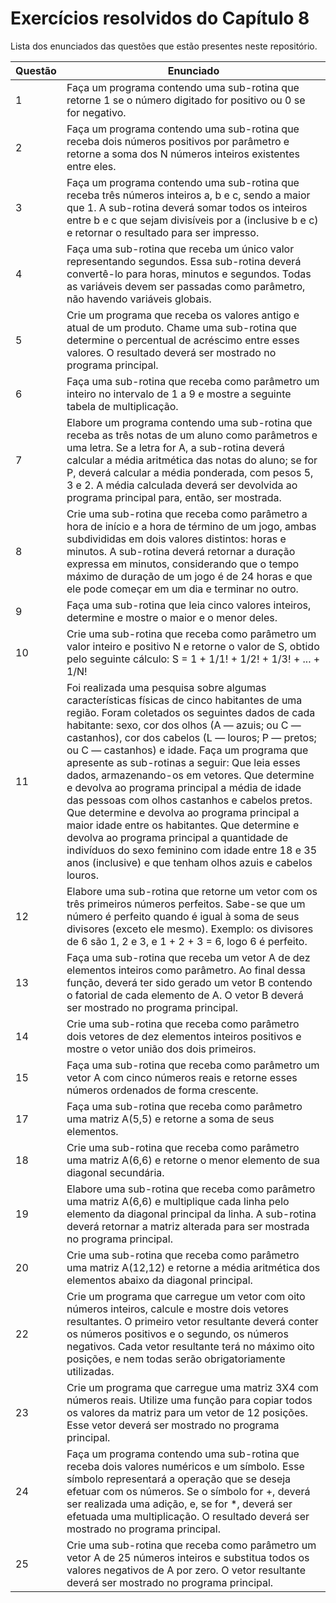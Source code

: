 # Exercícios resolvidos do Capítulo 8
Lista dos enunciados das questões que estão presentes neste repositório.

|Questão|Enunciado|
|-------|---------|
|1|Faça um programa contendo uma sub-rotina que retorne 1 se o número digitado for positivo ou 0 se for negativo.|
|2|Faça um programa contendo uma sub-rotina que receba dois números positivos por parâmetro e retorne a soma dos N números inteiros existentes entre eles.|
|3|Faça um programa contendo uma sub-rotina que receba três números inteiros a, b e c, sendo a maior que 1. A sub-rotina deverá somar todos os inteiros entre b e c que sejam divisíveis por a (inclusive b e c) e retornar o resultado para ser impresso.|
|4|Faça uma sub-rotina que receba um único valor representando segundos. Essa sub-rotina deverá convertê-lo para horas, minutos e segundos. Todas as variáveis devem ser passadas como parâmetro, não havendo variáveis globais.|
|5|Crie um programa que receba os valores antigo e atual de um produto. Chame uma sub-rotina que determine o percentual de acréscimo entre esses valores. O resultado deverá ser mostrado no programa principal.|
|6|Faça uma sub-rotina que receba como parâmetro um inteiro no intervalo de 1 a 9 e mostre a seguinte tabela de multiplicação.|
|7|Elabore um programa contendo uma sub-rotina que receba as três notas de um aluno como parâmetros e uma letra. Se a letra for A, a sub-rotina deverá calcular a média aritmética das notas do aluno; se for P, deverá calcular a média ponderada, com pesos 5, 3 e 2. A média calculada deverá ser devolvida ao programa principal para, então, ser mostrada.|
|8|Crie uma sub-rotina que receba como parâmetro a hora de início e a hora de término de um jogo, ambas subdivididas em dois valores distintos: horas e minutos. A sub-rotina deverá retornar a duração expressa em minutos, considerando que o tempo máximo de duração de um jogo é de 24 horas e que ele pode começar em um dia e terminar no outro.|
|9|Faça uma sub-rotina que leia cinco valores inteiros, determine e mostre o maior e o menor deles.|
|10|Crie uma sub-rotina que receba como parâmetro um valor inteiro e positivo N e retorne o valor de S, obtido pelo seguinte cálculo: S = 1 + 1/1! + 1/2! + 1/3! + ... + 1/N!|
|11|Foi realizada uma pesquisa sobre algumas características físicas de cinco habitantes de uma região. Foram coletados os seguintes dados de cada habitante: sexo, cor dos olhos (A — azuis; ou C — castanhos), cor dos cabelos (L — louros; P — pretos; ou C — castanhos) e idade. Faça um programa que apresente as sub-rotinas a seguir: Que leia esses dados, armazenando-os em vetores. Que determine e devolva ao programa principal a média de idade das pessoas com olhos castanhos e cabelos pretos. Que determine e devolva ao programa principal a maior idade entre os habitantes. Que determine e devolva ao programa principal a quantidade de indivíduos do sexo feminino com idade entre 18 e 35 anos (inclusive) e que tenham olhos azuis e cabelos louros.|
|12|Elabore uma sub-rotina que retorne um vetor com os três primeiros números perfeitos. Sabe-se que um número é perfeito quando é igual à soma de seus divisores (exceto ele mesmo). Exemplo: os divisores de 6 são 1, 2 e 3, e 1 + 2 + 3 = 6, logo 6 é perfeito.|
|13|Faça uma sub-rotina que receba um vetor A de dez elementos inteiros como parâmetro. Ao final dessa função, deverá ter sido gerado um vetor B contendo o fatorial de cada elemento de A. O vetor B deverá ser mostrado no programa principal.|
|14|Crie uma sub-rotina que receba como parâmetro dois vetores de dez elementos inteiros positivos e mostre o vetor união dos dois primeiros.|
|15|Faça uma sub-rotina que receba como parâmetro um vetor A com cinco números reais e retorne esses números ordenados de forma crescente.|
|17|Faça uma sub-rotina que receba como parâmetro uma matriz A(5,5) e retorne a soma de seus elementos.|
|18|Crie uma sub-rotina que receba como parâmetro uma matriz A(6,6) e retorne o menor elemento de sua diagonal secundária.|
|19|Elabore uma sub-rotina que receba como parâmetro uma matriz A(6,6) e multiplique cada linha pelo elemento da diagonal principal da linha. A sub-rotina deverá retornar a matriz alterada para ser mostrada no programa principal.|
|20|Crie uma sub-rotina que receba como parâmetro uma matriz A(12,12) e retorne a média aritmética dos elementos abaixo da diagonal principal.|
|22|Crie um programa que carregue um vetor com oito números inteiros, calcule e mostre dois vetores resultantes. O primeiro vetor resultante deverá conter os números positivos e o segundo, os números negativos. Cada vetor resultante terá no máximo oito posições, e nem todas serão obrigatoriamente utilizadas.|
|23|Crie um programa que carregue uma matriz 3X4 com números reais. Utilize uma função para copiar todos os valores da matriz para um vetor de 12 posições. Esse vetor deverá ser mostrado no programa principal.|
|24|Faça um programa contendo uma sub-rotina que receba dois valores numéricos e um símbolo. Esse símbolo representará a operação que se deseja efetuar com os números. Se o símbolo for +, deverá ser realizada uma adição, e, se for *, deverá ser efetuada uma multiplicação. O resultado deverá ser mostrado no programa principal.|
|25|Crie uma sub-rotina que receba como parâmetro um vetor A de 25 números inteiros e substitua todos os valores negativos de A por zero. O vetor resultante deverá ser mostrado no programa principal.|

